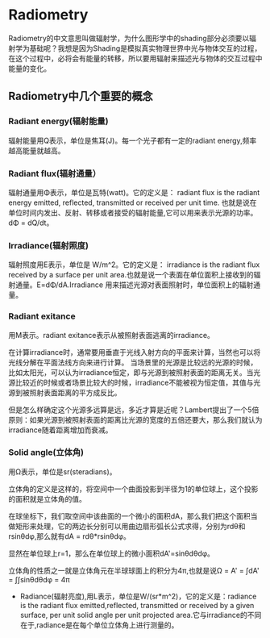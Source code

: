 # Radiometry

Radiometry的中文意思叫做辐射学，为什么图形学中的shading部分必须要以辐射学为基础呢？我想是因为Shading是模拟真实物理世界中光与物体交互的过程，在这个过程中，必将会有能量的转移，所以要用辐射来描述光与物体的交互过程中能量的变化。

## Radiometry中几个重要的概念

### Radiant energy(辐射能量)

辐射能量用Q表示，单位是焦耳(J)。每一个光子都有一定的radiant energy,频率越高能量就越高。

### Radiant flux(辐射通量）

辐射通量用Φ表示，单位是瓦特(watt)。它的定义是： radiant flux is the radiant energy emitted, reflected, transmitted or received per unit time. 也就是说在单位时间内发出、反射、转移或者接受的辐射能量,它可以用来表示光源的功率。dΦ = dQ/dt。

### Irradiance(辐射照度)

辐射照度用E表示，单位是 W/m^2。它的定义是： irradiance is the radiant flux received by a surface per unit area.也就是说一个表面在单位面积上接收到的辐射通量。E=dΦ/dA.Irradiance 用来描述光源对表面照射时，单位面积上的辐射通量。

### Radiant exitance

用M表示。radiant exitance表示从被照射表面逃离的irradiance。

在计算irradiance时，通常要用垂直于光线入射方向的平面来计算，当然也可以将光线分解在平面法线方向来进行计算。
当场景里的光源是比较远的光源的时候，比如太阳光，可以认为irradiance恒定，即与光源到被照射表面的距离无关。当光源比较近的时候或者场景比较大的时候，irradiance不能被视为恒定值，其值与光源到被照射表面距离的平方成反比。

但是怎么样确定这个光源多远算是远，多近才算是近呢？Lambert提出了一个5倍原则：如果光源到被照射表面的距离比光源的宽度的五倍还要大，那么我们就认为irradiance随着距离增加而衰减。

### Solid angle(立体角)

用Ω表示，单位是sr(steradians)。

立体角的定义是这样的，将空间中一个曲面投影到半径为1的单位球上，这个投影的面积就是立体角的值。

在球坐标下，我们取空间中该曲面的一个微小的面积dA，那么我们把这个面积当做矩形来处理，它的两边长分别可以用曲边扇形弧长公式求得，分别为rdθ和rsinθdφ,那么就有dA = rdθ*rsinθdφ。

显然在单位球上r=1，那么在单位球上的微小面积dA'=sinθdθdφ。

立体角的性质之一就是立体角元在半球球面上的积分为4π,也就是说Ω = A' = ∫dA' = ∫∫sinθdθdφ = 4π

- Radiance(辐射亮度),用L表示，单位是W/(sr*m^2)，它的定义是：radiance is the radiant flux emitted,reflected, transmitted or received by a given surface, per unit solid angle per unit projected area.它与irradiance的不同在于,radiance是在每个单位立体角上进行测量的。







